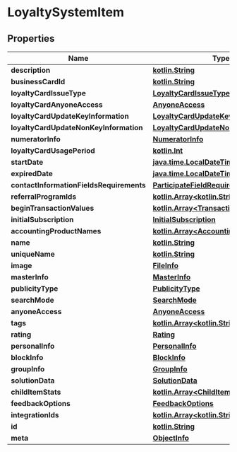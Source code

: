 # LoyaltySystemItem

## Properties
Name | Type | Description | Notes
------------ | ------------- | ------------- | -------------
**description** | [**kotlin.String**](.md) |  |  [optional]
**businessCardId** | [**kotlin.String**](.md) |  |  [optional]
**loyaltyCardIssueType** | [**LoyaltyCardIssueType**](LoyaltyCardIssueType.md) |  |  [optional]
**loyaltyCardAnyoneAccess** | [**AnyoneAccess**](AnyoneAccess.md) |  |  [optional]
**loyaltyCardUpdateKeyInformation** | [**LoyaltyCardUpdateKeyInformation**](LoyaltyCardUpdateKeyInformation.md) |  |  [optional]
**loyaltyCardUpdateNonKeyInformation** | [**LoyaltyCardUpdateNonKeyInformation**](LoyaltyCardUpdateNonKeyInformation.md) |  |  [optional]
**numeratorInfo** | [**NumeratorInfo**](NumeratorInfo.md) |  |  [optional]
**loyaltyCardUsagePeriod** | [**kotlin.Int**](.md) |  |  [optional]
**startDate** | [**java.time.LocalDateTime**](java.time.LocalDateTime.md) |  |  [optional]
**expiredDate** | [**java.time.LocalDateTime**](java.time.LocalDateTime.md) |  |  [optional]
**contactInformationFieldsRequirements** | [**ParticipateFieldRequirements**](ParticipateFieldRequirements.md) |  |  [optional]
**referralProgramIds** | [**kotlin.Array&lt;kotlin.String&gt;**](.md) |  |  [optional]
**beginTransactionValues** | [**kotlin.Array&lt;TransactionValue&gt;**](TransactionValue.md) |  |  [optional]
**initialSubscription** | [**InitialSubscription**](InitialSubscription.md) |  |  [optional]
**accountingProductNames** | [**kotlin.Array&lt;AccountingProductName&gt;**](AccountingProductName.md) |  |  [optional]
**name** | [**kotlin.String**](.md) |  |  [optional]
**uniqueName** | [**kotlin.String**](.md) |  |  [optional]
**image** | [**FileInfo**](FileInfo.md) |  |  [optional]
**masterInfo** | [**MasterInfo**](MasterInfo.md) |  |  [optional]
**publicityType** | [**PublicityType**](PublicityType.md) |  |  [optional]
**searchMode** | [**SearchMode**](SearchMode.md) |  |  [optional]
**anyoneAccess** | [**AnyoneAccess**](AnyoneAccess.md) |  |  [optional]
**tags** | [**kotlin.Array&lt;kotlin.String&gt;**](.md) |  |  [optional]
**rating** | [**Rating**](Rating.md) |  |  [optional]
**personalInfo** | [**PersonalInfo**](PersonalInfo.md) |  |  [optional]
**blockInfo** | [**BlockInfo**](BlockInfo.md) |  |  [optional]
**groupInfo** | [**GroupInfo**](GroupInfo.md) |  |  [optional]
**solutionData** | [**SolutionData**](SolutionData.md) |  |  [optional]
**childItemStats** | [**kotlin.Array&lt;ChildItemStat&gt;**](ChildItemStat.md) |  |  [optional]
**feedbackOptions** | [**FeedbackOptions**](FeedbackOptions.md) |  |  [optional]
**integrationIds** | [**kotlin.Array&lt;kotlin.String&gt;**](.md) |  |  [optional]
**id** | [**kotlin.String**](.md) |  |  [optional]
**meta** | [**ObjectInfo**](ObjectInfo.md) |  |  [optional]
